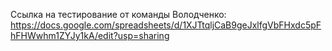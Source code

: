 Ссылка на тестирование от команды Володченко: 
https://docs.google.com/spreadsheets/d/1XJTtqljCaB9geJxlfgVbFHxdc5pFhFHWwhm1ZYJy1kA/edit?usp=sharing
